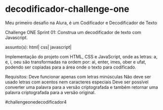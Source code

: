 # decodificador-challenge-one
Meu primeiro desafio na Alura, é um Codificador e Decodificador de Texto

Challenge ONE Sprint 01: Construa um decodificador de texto com Javascript.

assunto(s): html| css| javascript|

Implementação do projeto com HTML, CSS e JavaScript, onde as letras: a, e, i, oeu são transformadas na ordem por: ai, enter, imes, ober e ufat, podendo ser copiadas para a área onde o texto para codificado.

Requisitos: Deve funcionar apenas com letras minúsculas Não deve ser usado letras com acentos nem caracteres especiais Deve ser possível converter uma palavra para a versão criptografada e também retornar uma palavra criptografada para a versão original. 


#challengeonedecodificador4
